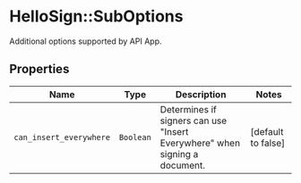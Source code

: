 # HelloSign::SubOptions

Additional options supported by API App.

## Properties

| Name | Type | Description | Notes |
| ---- | ---- | ----------- | ----- |
| `can_insert_everywhere` | ```Boolean``` |  Determines if signers can use &quot;Insert Everywhere&quot; when signing a document.  |  [default to false] |

